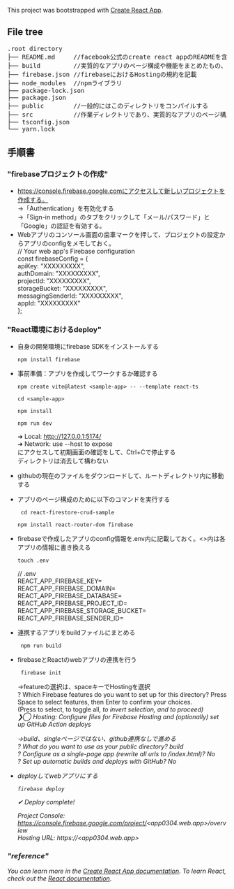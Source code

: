 This project was bootstrapped with [Create React App](https://github.com/facebook/create-react-app).

## File tree

<pre>
.root directory
├── README.md     //facebook公式のcreate react appのREADMEを含む
├── build         //実質的なアプリのページ構成や機能をまとめたもの、本アプリではfirebaseのコンパイル先として使用。テスト環境の中間ファイルとして作成される。Create React Appを使用した場合はBuildが作られる。
├── firebase.json //firebaseにおけるHostingの規約を記載
├── node_modules  //npmライブラリ
├── package-lock.json
├── package.json
├── public        //一般的にはこのディレクトリをコンパイルする
├── src           //作業ディレクトリであり、実質的なアプリのページ構成や機能をまとめたもの
├── tsconfig.json
└── yarn.lock
</pre>


## 手順書

### "firebaseプロジェクトの作成"
- https://console.firebase.google.comにアクセスして新しいプロジェクトを作成する。  
  →「Authentication」を有効化する<br />
  →「Sign-in method」のタブをクリックして「メール/パスワード」と「Google」の認証を有効する。  
- Webアプリのコンソール画面の歯車マークを押して、プロジェクトの設定からアプリのconfigをメモしておく。  
  // Your web app's Firebase configuration  
  const firebaseConfig = {  
    apiKey: "XXXXXXXXX",  
    authDomain: "XXXXXXXXX",  
    projectId: "XXXXXXXXX",  
    storageBucket: "XXXXXXXXX",  
    messagingSenderId: "XXXXXXXXX",  
    appId: "XXXXXXXXX"  
  };

### "React環境におけるdeploy"
- 自身の開発環境にfirebase SDKをインストールする

      npm install firebase
- 事前準備：アプリを作成してワークするか確認する
      
      npm create vite@latest <sample-app> -- --template react-ts
  
      cd <sample-app>
  
      npm install
  
      npm run dev  
  ➜  Local:   http://127.0.0.1:5174/  
  ➜  Network: use --host to expose  
  にアクセスして初期画面の確認をして、Ctrl+Cで停止する  
  ディレクトリは消去して構わない  
- githubの現在のファイルをダウンロードして、ルートディレクトリ内に移動する  
- アプリのページ構成のために以下のコマンドを実行する
  
       cd react-firestore-crud-sample
  
      npm install react-router-dom firebase   
- firebaseで作成したアプリのconfig情報を.env内に記載しておく。<>内は各アプリの情報に書き換える

      touch .env  
     // .env  
  REACT_APP_FIREBASE_KEY=<apiKey>  
  REACT_APP_FIREBASE_DOMAIN=<authDomain>  
  REACT_APP_FIREBASE_DATABASE=<databaseURL>  
  REACT_APP_FIREBASE_PROJECT_ID=<projectId>  
  REACT_APP_FIREBASE_STORAGE_BUCKET=<storageBucket>  
  REACT_APP_FIREBASE_SENDER_ID=<messagingSenderId>  
-  連携するアプリをbuildファイルにまとめる

        npm run build  
-  firebaseとReactのwebアプリの連携を行う
    
        firebase init  
   →featureの選択は、spaceキーでHostingを選択  
    ? Which Firebase features do you want to set up for this directory? Press Space to select features, then Enter to confirm your choices.  
     (Press <space> to select, <a> to toggle all, <i> to invert selection, and <enter> to proceed)  
    ❯◯ Hosting: Configure files for Firebase Hosting and (optionally) set up GitHub Action deploys
  
   →build、singleページではない、github連携なしで進める  
    ? What do you want to use as your public directory? build  
    ? Configure as a single-page app (rewrite all urls to /index.html)? No  
    ? Set up automatic builds and deploys with GitHub? No  
- deployしてwebアプリにする  
  
      firebase deploy  
  
  ✔  Deploy complete!  

    Project Console: https://console.firebase.google.com/project/<app0304.web.app>/overview  
    Hosting URL: https://<app0304.web.app>  

### "reference"
You can learn more in the [Create React App documentation](https://facebook.github.io/create-react-app/docs/getting-started).
To learn React, check out the [React documentation](https://reactjs.org/).
